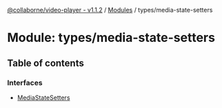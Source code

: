 [@collaborne/video-player - v1.1.2](/docs/../README.md) / [Modules](/docs/modules.md) / types/media-state-setters

# Module: types/media-state-setters

## Table of contents

### Interfaces

- [MediaStateSetters](/docs/interfaces/types_media_state_setters.MediaStateSetters.md)

